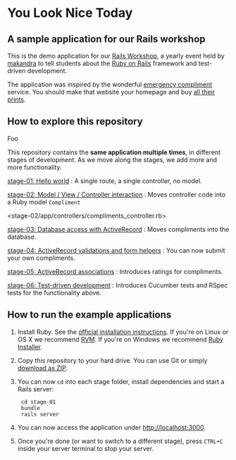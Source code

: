 You Look Nice Today
===================

A sample application for our Rails workshop
-------------------------------------------

This is the demo application for our [Rails Workshop](http://railsworkshop.makandra.de), a yearly event
held by [makandra](http://www.makandra.com/) to tell students about
the [Ruby on Rails](http://rubyonrails.org/) framework and test-driven development.

The application was inspired by the wonderful [emergency compliment](http://emergencycompliment.com/) service.
You should make that website your homepage and buy [all their prints](http://society6.com/emergencycompliment).


How to explore this repository
------------------------------

Foo

This repository contains the **same application multiple times**, in different stages of development.
As we move along the stages, we add more and more functionality.

[stage-01: Hello world](stage-01)
: A single route, a single controller, no model.

[stage-02: Model / View / Controller interaction](stage-02)
: Moves controller code into a Ruby model `Compliment`

<stage-02/app/controllers/compliments_controller.rb>

[stage-03: Database access with ActiveRecord](stage-03)
: Moves compliments into the database.

[stage-04: ActiveRecord validations and form helpers](stage-04)
: You can now submit your own compliments.

[stage-05: ActiveRecord associations](stage-05)
: Introduces ratings for compliments.

[stage-06: Test-driven development](stage-06)
: Introduces Cucumber tests and RSpec tests for the functionality above.


How to run the example applications
-----------------------------------

1. Install Ruby. See the [official installation instructions](http://www.ruby-lang.org/en/installation#rvm).
   If you're on Linux or OS X we recommend [RVM](http://rvm.io/). If you're on Windows we recommend
   [Ruby Installer](http://rubyinstaller.org/).

2. Copy this repository to your hard drive. You can use Git or simply [download as ZIP](https://github.com/makandra/nice/archive/master.zip).

3. You can now `cd` into each stage folder, install dependencies and start a Rails server:

        cd stage-01
        bundle
        rails server

4. You can now access the application under <http://localhost:3000>.

5. Once you're done (or want to switch to a different stage), press `CTRL+C` inside your server terminal to stop your server.

